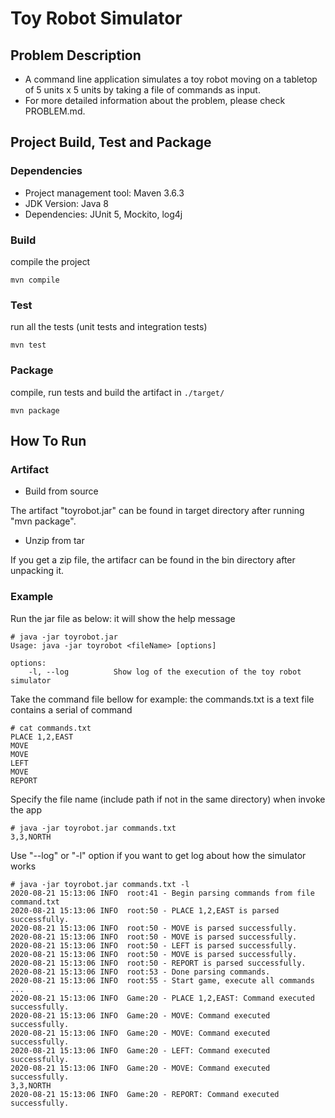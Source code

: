 Toy Robot Simulator
===================

Problem Description
-----------
- A command line application simulates a toy robot moving on a tabletop of 5 units x 5 units by taking a file of commands as input.
- For more detailed information about the problem, please check PROBLEM.md.


Project Build, Test and Package
-----------
### Dependencies

- Project management tool: Maven 3.6.3
- JDK Version: Java 8
- Dependencies: JUnit 5, Mockito, log4j

### Build
compile the project
```
mvn compile
```

### Test
run all the tests (unit tests and integration tests)
```
mvn test
```

### Package
compile, run tests and build the artifact in ```./target/ ```
```
mvn package
```

How To Run
-----------

### Artifact

- Build from source
  
The artifact "toyrobot.jar" can be found in target directory after running "mvn package".
- Unzip from tar
  
If you get a zip file, the artifacr can be found in the bin directory after unpacking it.

### Example

Run the jar file as below: it will show the help message

```
# java -jar toyrobot.jar 
Usage: java -jar toyrobot <fileName> [options]

options: 
    -l, --log          Show log of the execution of the toy robot simulator
``` 

Take the command file bellow for example: the commands.txt is a text file contains a serial of command
  ```
# cat commands.txt 
PLACE 1,2,EAST
MOVE
MOVE
LEFT
MOVE
REPORT
```

Specify the file name (include path if not in the same directory) when invoke the app
```
# java -jar toyrobot.jar commands.txt        
3,3,NORTH
```
  
Use "--log" or "-l" option if you want to get log about how the simulator works
```
# java -jar toyrobot.jar commands.txt -l
2020-08-21 15:13:06 INFO  root:41 - Begin parsing commands from file command.txt
2020-08-21 15:13:06 INFO  root:50 - PLACE 1,2,EAST is parsed successfully.
2020-08-21 15:13:06 INFO  root:50 - MOVE is parsed successfully.
2020-08-21 15:13:06 INFO  root:50 - MOVE is parsed successfully.
2020-08-21 15:13:06 INFO  root:50 - LEFT is parsed successfully.
2020-08-21 15:13:06 INFO  root:50 - MOVE is parsed successfully.
2020-08-21 15:13:06 INFO  root:50 - REPORT is parsed successfully.
2020-08-21 15:13:06 INFO  root:53 - Done parsing commands.
2020-08-21 15:13:06 INFO  root:55 - Start game, execute all commands ...
2020-08-21 15:13:06 INFO  Game:20 - PLACE 1,2,EAST: Command executed successfully.
2020-08-21 15:13:06 INFO  Game:20 - MOVE: Command executed successfully.
2020-08-21 15:13:06 INFO  Game:20 - MOVE: Command executed successfully.
2020-08-21 15:13:06 INFO  Game:20 - LEFT: Command executed successfully.
2020-08-21 15:13:06 INFO  Game:20 - MOVE: Command executed successfully.
3,3,NORTH
2020-08-21 15:13:06 INFO  Game:20 - REPORT: Command executed successfully.
```
